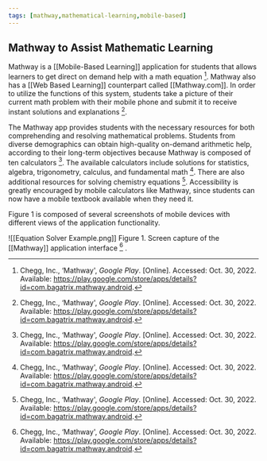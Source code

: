 ```yaml
---
tags: [mathway,mathematical-learning,mobile-based]
---
```


## Mathway to Assist Mathematic Learning

Mathway is a [[Mobile-Based Learning]] application for students that allows learners to get direct on demand help with a math equation [^1].  Mathway also has a [[Web Based Learning]] counterpart called [[Mathway.com]]. In order to utilize the functions of this system, students take a picture of their current math problem with their mobile phone and submit it to receive instant solutions and explanations [^1].

The Mathway app provides students with the necessary resources for both comprehending and resolving mathematical problems. Students from diverse demographics can obtain high-quality on-demand arithmetic help, according to their long-term objectives because Mathway is composed of ten calculators [^1]. The available calculators include solutions for statistics, algebra, trigonometry, calculus, and fundamental math [^1]. There are also additional resources for solving chemistry equations [^1]. Accessibility is greatly encouraged by mobile calculators like Mathway, since students can now have a mobile textbook available when they need it.

Figure 1 is composed of several screenshots of mobile devices with different views of the application functionality.

![[Equation Solver Example.png]]
Figure 1. Screen capture of the [[Mathway]] application interface [^1] .

[^1]: Chegg, Inc., ‘Mathway', _Google Play_. [Online]. Accessed: Oct. 30, 2022. Available: https://play.google.com/store/apps/details?id=com.bagatrix.mathway.android.